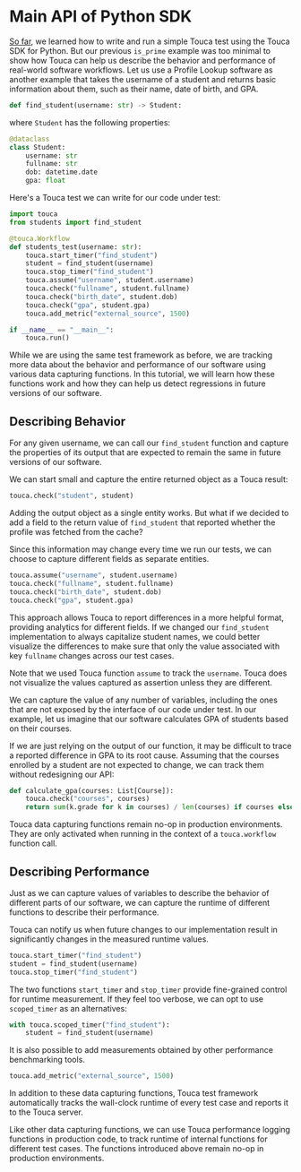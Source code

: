 # Main API of Python SDK

[So far](./quickstart.md), we learned how to write and run a simple Touca test
using the Touca SDK for Python. But our previous `is_prime` example was too
minimal to show how Touca can help us describe the behavior and performance of
real-world software workflows. Let us use a Profile Lookup software as another
example that takes the username of a student and returns basic information about
them, such as their name, date of birth, and GPA.

```py
def find_student(username: str) -> Student:
```

where `Student` has the following properties:

```py
@dataclass
class Student:
    username: str
    fullname: str
    dob: datetime.date
    gpa: float
```

Here's a Touca test we can write for our code under test:

```py
import touca
from students import find_student

@touca.Workflow
def students_test(username: str):
    touca.start_timer("find_student")
    student = find_student(username)
    touca.stop_timer("find_student")
    touca.assume("username", student.username)
    touca.check("fullname", student.fullname)
    touca.check("birth_date", student.dob)
    touca.check("gpa", student.gpa)
    touca.add_metric("external_source", 1500)

if __name__ == "__main__":
    touca.run()
```

While we are using the same test framework as before, we are tracking more data
about the behavior and performance of our software using various data capturing
functions. In this tutorial, we will learn how these functions work and how they
can help us detect regressions in future versions of our software.

## Describing Behavior

For any given username, we can call our `find_student` function and capture the
properties of its output that are expected to remain the same in future versions
of our software.

We can start small and capture the entire returned object as a Touca result:

```py
touca.check("student", student)
```

Adding the output object as a single entity works. But what if we decided to add
a field to the return value of `find_student` that reported whether the profile
was fetched from the cache?

Since this information may change every time we run our tests, we can choose to
capture different fields as separate entities.

```py
touca.assume("username", student.username)
touca.check("fullname", student.fullname)
touca.check("birth_date", student.dob)
touca.check("gpa", student.gpa)
```

This approach allows Touca to report differences in a more helpful format,
providing analytics for different fields. If we changed our `find_student`
implementation to always capitalize student names, we could better visualize the
differences to make sure that only the value associated with key `fullname`
changes across our test cases.

Note that we used Touca function `assume` to track the `username`. Touca does
not visualize the values captured as assertion unless they are different.

We can capture the value of any number of variables, including the ones that are
not exposed by the interface of our code under test. In our example, let us
imagine that our software calculates GPA of students based on their courses.

If we are just relying on the output of our function, it may be difficult to
trace a reported difference in GPA to its root cause. Assuming that the courses
enrolled by a student are not expected to change, we can track them without
redesigning our API:

```py
def calculate_gpa(courses: List[Course]):
    touca.check("courses", courses)
    return sum(k.grade for k in courses) / len(courses) if courses else 0
```

Touca data capturing functions remain no-op in production environments. They are
only activated when running in the context of a `touca.workflow` function call.

## Describing Performance

Just as we can capture values of variables to describe the behavior of different
parts of our software, we can capture the runtime of different functions to
describe their performance.

Touca can notify us when future changes to our implementation result in
significantly changes in the measured runtime values.

```py
touca.start_timer("find_student")
student = find_student(username)
touca.stop_timer("find_student")
```

The two functions `start_timer` and `stop_timer` provide fine-grained control
for runtime measurement. If they feel too verbose, we can opt to use
`scoped_timer` as an alternatives:

```py
with touca.scoped_timer("find_student"):
    student = find_student(username)
```

It is also possible to add measurements obtained by other performance
benchmarking tools.

```py
touca.add_metric("external_source", 1500)
```

In addition to these data capturing functions, Touca test framework
automatically tracks the wall-clock runtime of every test case and reports it to
the Touca server.

Like other data capturing functions, we can use Touca performance logging
functions in production code, to track runtime of internal functions for
different test cases. The functions introduced above remain no-op in production
environments.
